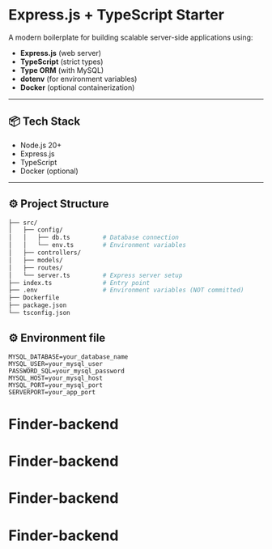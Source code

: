 # Express.js + TypeScript Starter

A modern boilerplate for building scalable server-side applications using:

- **Express.js** (web server)
- **TypeScript** (strict types)
- **Type ORM** (with MySQL)
- **dotenv** (for environment variables)
- **Docker** (optional containerization)

---

## 📦 Tech Stack
- Node.js 20+
- Express.js
- TypeScript
- Docker (optional)

---

## ⚙️ Project Structure

```bash
├── src/
│   ├── config/
│   │   ├── db.ts         # Database connection
│   │   └── env.ts        # Environment variables
│   ├── controllers/
│   ├── models/
│   ├── routes/
│   └── server.ts         # Express server setup
├── index.ts              # Entry point
├── .env                  # Environment variables (NOT committed)
├── Dockerfile
├── package.json
└── tsconfig.json
```


## ⚙️ Environment file

```
MYSQL_DATABASE=your_database_name
MYSQL_USER=your_mysql_user
PASSWORD_SQL=your_mysql_password
MYSQL_HOST=your_mysql_host
MYSQL_PORT=your_mysql_port
SERVERPORT=your_app_port
```



#
# Finder-backend
# Finder-backend
# Finder-backend
# Finder-backend
